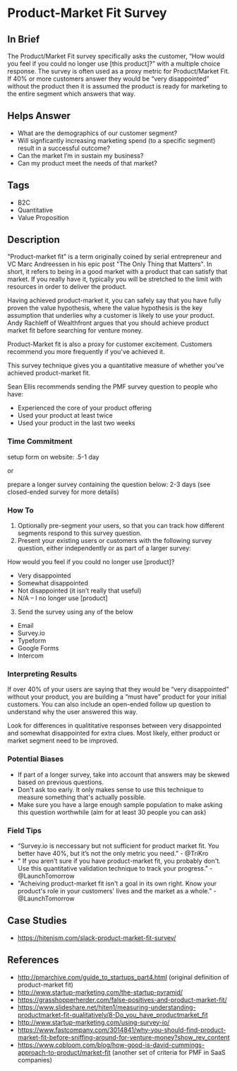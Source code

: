 # Product-Market Fit Survey

## In Brief

The Product/Market Fit survey specifically asks the customer, “How would you feel if you could no longer use [this product]?” with a multiple choice response. The survey is often used as a proxy metric for Product/Market Fit. If 40% or more customers answer they would be “very disappointed” without the product then it is assumed the product is ready for marketing to the entire segment which answers that way.

## Helps Answer
 * What are the demographics of our customer segment?
 * Will signficantly increasing marketing spend (to a specific segment) result in a successful outcome?
 * Can the market I’m in sustain my business?
 * Can my product meet the needs of that market?

## Tags
 * B2C
 * Quantitative
 * Value Proposition

## Description

"Product-market fit" is a term originally coined by serial entrepreneur and VC Marc Andreessen in his epic post "The Only Thing that Matters". In short, it refers to being in a good market with a product that can satisfy that market. If you really have it, typically you will be stretched to the limit with resources in order to deliver the product. 

Having achieved product-market it, you can safely say that you have fully proven the value hypothesis, where the value hypothesis is the key assumption that underlies why a customer is likely to use your product. Andy Rachleff of Wealthfront argues that you should achieve product market fit before searching for venture money. 

Product-Market fit is also a proxy for customer excitement. Customers recommend you more frequently if you've achieved it. 

This survey technique gives you a quantitative measure of whether you've achieved product-market fit. 

Sean Ellis recommends sending the PMF survey question to people who have:
 * Experienced the core of your product offering
 * Used your product at least twice
 * Used your product in the last two weeks

### Time Commitment

setup form on website: .5-1 day

or 

prepare a longer survey containing the question below: 2-3 days (see closed-ended survey for more details)

### How To

1. Optionally pre-segment your users, so that you can track how different segments respond to this survey question.
2. Present your existing users or customers with the following survey question, either independently or as part of a larger survey:

How would you feel if you could no longer use [product]?

 * Very disappointed
 * Somewhat disappointed
 * Not disappointed (it isn’t really that useful)
 * N/A – I no longer use [product]

3. Send the survey using any of the below
 * Email
 * Survey.io
 * Typeform
 * Google Forms
 * Intercom


### Interpreting Results

If over 40% of your users are saying that they would be “very disappointed” without your product, you are building a “must have” product for your initial customers. You can also include an open-ended follow up question to understand why the user answered this way. 


Look for differences in qualititative responses between very disappointed and somewhat disappointed for extra clues. Most likely, either product or market segment need to be improved. 

### Potential Biases

 * If part of a longer survey, take into account that answers may be skewed based on previous questions.
 * Don't ask too early. It only makes sense to use this technique to measure something that's actually possible.
 * Make sure you have a large enough sample population to make asking this question worthwhile (aim for at least 30 people you can ask)

### Field Tips
 * “Survey.io is neccessary but not sufficient for product market fit. You better have 40%, but it’s not the only metric you need.” - @TriKro
 * " If you aren't sure if you have product-market fit, you probably don't. Use this quantitative validation technique to track your progress." - @LaunchTomorrow
 * "Acheiving product-market fit isn't a goal in its own right. Know your product's role in your customers' lives and the market as a whole." - @LaunchTomorrow

## Case Studies
 * https://hitenism.com/slack-product-market-fit-survey/
 
## References
 * http://pmarchive.com/guide_to_startups_part4.html (original definition of product-market fit)
 * http://www.startup-marketing.com/the-startup-pyramid/
 * https://grasshopperherder.com/false-positives-and-product-market-fit/
 * https://www.slideshare.net/hiten1/measuring-understanding-productmarket-fit-qualitatively/8-Do_you_have_productmarket_fit
 * http://www.startup-marketing.com/using-survey-io/
 * https://www.fastcompany.com/3014841/why-you-should-find-product-market-fit-before-sniffing-around-for-venture-money?show_rev_content
 * https://www.cobloom.com/blog/how-good-is-david-cummings-approach-to-product/market-fit (another set of criteria for PMF in SaaS companies)
